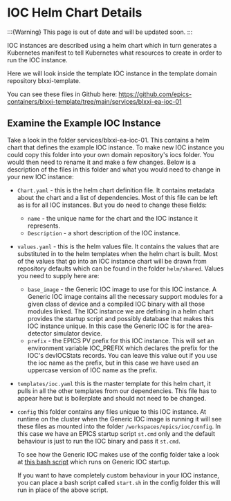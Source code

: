 # IOC Helm Chart Details

:::{Warning}
This page is out of date and will be updated soon.
:::

IOC instances are described using a helm chart which in turn generates
a Kubernetes manifest to tell Kubernetes what resources to create in order
to run the IOC instance.

Here we will look inside the template IOC instance in the template
domain repository blxxi-template.

You can see these files in Github here:
<https://github.com/epics-containers/blxxi-template/tree/main/services/blxxi-ea-ioc-01>

## Examine the Example IOC Instance

Take a look in the folder services/blxxi-ea-ioc-01. This contains a helm chart
that defines the example IOC instance. To make new IOC instance you could
copy this folder into your own domain repository's iocs folder. You would then
need to rename it and make a few changes. Below is a description of the files
in this folder and what you would need to change in your new IOC instance:

- `Chart.yaml` - this is the helm chart definition file. It contains
  metadata about the chart and a list of dependencies. Most of this file
  can be left as is for all IOC instances. But you do need to change these
  fields:

  - `name` - the unique name for the chart and the IOC instance it represents.
  - `Description` - a short description of the IOC instance.

- `values.yaml` - this is the helm values file. It contains the values that
  are substituted in to the helm templates when the helm chart is built. Most
  of the values that go into an IOC instance chart will be drawn from
  repository defaults which can be found in the folder `helm/shared`. Values
  you need to supply here are:

  - `base_image` - the Generic IOC image to use for this IOC instance. A
    Generic IOC image contains all the necessary support modules for a
    given class of device and a compiled IOC binary with all those modules
    linked. The IOC instance we are defining in a helm chart provides the startup
    script and possibly database that makes this IOC instance unique. In this
    case the Generic IOC is for the area-detector simulator device.
  - `prefix` - the EPICS PV prefix for this IOC instance. This will set an
    environment variable IOC_PREFIX which declares the prefix for the IOC's
    devIOCStats records. You can leave this value out if you use the ioc
    name as the prefix, but in this case we have used an uppercase version of
    IOC name as the prefix.

- `templates/ioc.yaml` this is the master template for this helm chart,
  it pulls in all the other templates from our dependencies. This file
  has to appear here but is boilerplate and should not need to be changed.

- `config` this folder contains any files unique to this IOC instance. At
  runtime on the cluster when the Generic IOC image is running it will see
  these files as mounted into the folder `/workspaces/epics/ioc/config`.
  In this case we have an EPICS startup script `st.cmd` only
  and the default behaviour is just to run the IOC binary and pass it
  `st.cmd`.

  To see how the Generic IOC makes use of the config folder take a look
  at [this bash script] which runs on Generic IOC startup.

  If you want to have completely custom behaviour in your IOC instance,
  you can place a bash script called `start.sh` in the config folder
  this will run in place of the above script.

[this bash script]: https://github.com/epics-containers/ioc-template/blob/main/ioc/start.sh

